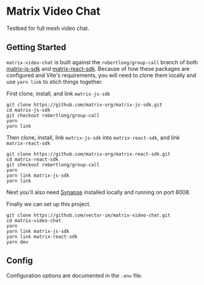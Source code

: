 # Matrix Video Chat

Testbed for full mesh video chat.

## Getting Started

`matrix-video-chat` is built against the `robertlong/group-call` branch of both [matrix-js-sdk](https://github.com/matrix-org/matrix-js-sdk/pull/1902) and [matrix-react-sdk](https://github.com/matrix-org/matrix-react-sdk/pull/6848). Because of how these packages are configured and Vite's requirements, you will need to clone them locally and use `yarn link` to stich things together.

First clone, install, and link `matrix-js-sdk`

```
git clone https://github.com/matrix-org/matrix-js-sdk.git
cd matrix-js-sdk
git checkout robertlong/group-call
yarn
yarn link
```

Then clone, install, link `matrix-js-sdk` into `matrix-react-sdk`, and link `matrix-react-sdk`

```
git clone https://github.com/matrix-org/matrix-react-sdk.git
cd matrix-react-sdk
git checkout robertlong/group-call
yarn
yarn link matrix-js-sdk
yarn link
```

Next you'll also need [Synapse](https://matrix-org.github.io/synapse/latest/setup/installation.html) installed locally and running on port 8008.

Finally we can set up this project.

```
git clone https://github.com/vector-im/matrix-video-chat.git
cd matrix-video-chat
yarn
yarn link matrix-js-sdk
yarn link matrix-react-sdk
yarn dev
```

## Config

Configuration options are documented in the `.env` file.

